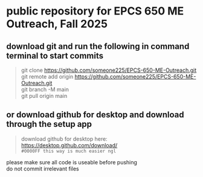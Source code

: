 # public repository for EPCS 650 ME Outreach, Fall 2025 <br/>
## download git and run the following in command terminal to start commits <br/>

> git clone https://github.com/someone225/EPCS-650-ME-Outreach.git <br/>
> git remote add origin https://github.com/someone225/EPCS-650-ME-Outreach.git <br/>
> git branch -M main <br/>
> git pull origin main <br/>

## or download github for desktop and download through the setup app <br/>
> download github for desktop here: https://desktop.github.com/download/ <br/>
> `#0000FF this way is much easier ngl` <br/>


please make sure all code is useable before pushing <br/>
do not commit irrelevant files <br/>

